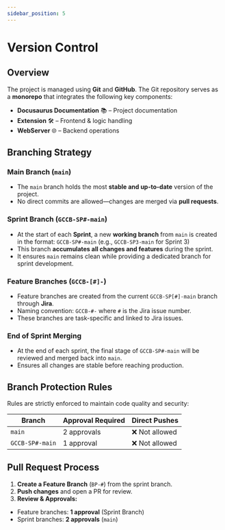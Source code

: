 ```yaml
---
sidebar_position: 5
---
```


# Version Control

## Overview

The project is managed using **Git** and **GitHub**. The Git repository serves as a **monorepo** that integrates the following key components:

- **Docusaurus Documentation** 📚 – Project documentation
- **Extension** 🛠 – Frontend & logic handling
- **WebServer** 🌐 – Backend operations

## Branching Strategy

### Main Branch (`main`)

- The `main` branch holds the most **stable and up-to-date** version of the project.
- No direct commits are allowed—changes are merged via **pull requests**.

### Sprint Branch (`GCCB-SP#-main`)

- At the start of each **Sprint**, a new **working branch** from `main` is created in the format: `GCCB-SP#-main` (e.g., `GCCB-SP3-main` for Sprint 3)
- This branch **accumulates all changes and features** during the sprint.
- It ensures `main` remains clean while providing a dedicated branch for sprint development.

### Feature Branches (`GCCB-[#]-`)

- Feature branches are created from the current `GCCB-SP[#]-main` branch through **Jira**.
- Naming convention: `GCCB-#-` where `#` is the Jira issue number.
- These branches are task-specific and linked to Jira issues.

### **End of Sprint Merging**

- At the end of each sprint, the final stage of `GCCB-SP#-main` will be reviewed and merged back into `main`.
- Ensures all changes are stable before reaching production.

## Branch Protection Rules

Rules are strictly enforced to maintain code quality and security:

| Branch          | Approval Required | Direct Pushes  |
| --------------- | ----------------- | -------------- |
| `main`          | 2 approvals       | ❌ Not allowed |
| `GCCB-SP#-main` | 1 approval        | ❌ Not allowed |

## Pull Request Process

1. **Create a Feature Branch** (`BP-#`) from the sprint branch.
2. **Push changes** and open a PR for review.
3. **Review & Approvals:**

- Feature branches: **1 approval** (Sprint Branch)
- Sprint branches: **2 approvals** (`main`)
